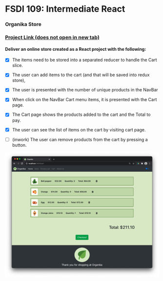 # FSDI 109: Intermediate React

### Organika Store

### [Project Link (does not open in new tab)](https://organika-store.netlify.app)

#### Deliver an online store created as a React project with the following:

- [x] The items need to be stored into a separated reducer to handle the Cart slice.
- [x] The user can add items to the cart (and that will be saved into redux store),
- [x] The user is presented with the number of unique products in the NavBar
- [x] When click on the NavBar Cart menu items, it is presented with the Cart page.
- [x] The Cart page shows the products added to the cart and the Total to pay.

- [x] The user can see the list of items on the cart by visiting cart page.

- [ ] (inwork) The user can remove products from the cart by pressing a button.

![](/img/app.png)
